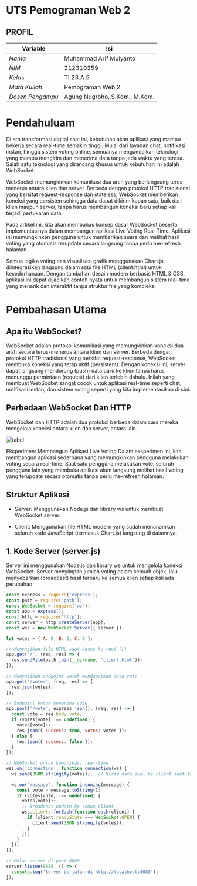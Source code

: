 # UTS Pemograman Web 2
## PROFIL
| Variable           |             Isi            |
| -------------------|----------------------------|
| *Nama*           |         Muhammad Arif Mulyanto      |
| *NIM*            |          312310359        |
| *Kelas*          |          TI.23.A.5         |
| *Mata Kuliah*    |     Pemograman Web 2  |
| *Dosen Pengampu* | Agung Nugroho, S.Kom., M.Kom.|


# Pendahuluam
Di era transformasi digital saat ini, kebutuhan akan aplikasi yang mampu bekerja secara real-time semakin tinggi. Mulai dari layanan chat, notifikasi instan, hingga sistem voting online, semuanya mengandalkan teknologi yang mampu mengirim dan menerima data tanpa jeda waktu yang terasa. Salah satu teknologi yang dirancang khusus untuk kebutuhan ini adalah WebSocket.

WebSocket memungkinkan komunikasi dua arah yang berlangsung terus-menerus antara klien dan server. Berbeda dengan protokol HTTP tradisional yang bersifat request-response dan stateless, WebSocket memberikan koneksi yang persisten sehingga data dapat dikirim kapan saja, baik dari klien maupun server, tanpa harus membangun koneksi baru setiap kali terjadi pertukaran data.

Pada artikel ini, kita akan membahas konsep dasar WebSocket beserta implementasinya dalam membangun aplikasi Live Voting Real-Time. Aplikasi ini memungkinkan pengguna untuk memberikan suara dan melihat hasil voting yang otomatis terupdate secara langsung tanpa perlu me-refresh halaman.

Semua logika voting dan visualisasi grafik menggunakan Chart.js diintegrasikan langsung dalam satu file HTML (client.html) untuk kesederhanaan. Dengan tambahan desain modern berbasis HTML & CSS, aplikasi ini dapat dijadikan contoh nyata untuk membangun sistem real-time yang menarik dan interaktif tanpa struktur file yang kompleks.

# Pembahasan Utama
## Apa itu WebSocket? 
WebSocket adalah protokol komunikasi yang memungkinkan koneksi dua arah secara terus-menerus antara klien dan server. Berbeda dengan protokol HTTP tradisional yang bersifat request-response, WebSocket membuka koneksi yang tetap aktif (persistent). Dengan koneksi ini, server dapat langsung mendorong (push) data baru ke klien tanpa harus menunggu permintaan (request) dari klien terlebih dahulu. Inilah yang membuat WebSocket sangat cocok untuk aplikasi real-time seperti chat, notifikasi instan, dan sistem voting seperti yang kita implementasikan di sini.

## Perbedaan WebSocket Dan HTTP
WebSocket dan HTTP adalah dua protokol berbeda dalam cara mereka mengelola koneksi antara klien dan server, antara lain :

![tabel](https://github.com/user-attachments/assets/aff094cf-7a9b-4c1d-82d1-f3077339b1b6)

Eksperimen: Membangun Aplikasi Live Voting
Dalam eksperimen ini, kita membangun aplikasi sederhana yang memungkinkan pengguna melakukan voting secara real-time. Saat satu pengguna melakukan vote, seluruh pengguna lain yang membuka aplikasi akan langsung melihat hasil voting yang terupdate secara otomatis tanpa perlu me-refresh halaman.

## Struktur Aplikasi
- Server: Menggunakan Node.js dan library ws untuk membuat WebSocket server.

- Client: Menggunakan file HTML modern yang sudah menanamkan seluruh kode JavaScript (termasuk Chart.js) langsung di dalamnya.

## 1. Kode Server (server.js)
Server ini menggunakan Node.js dan library ws untuk mengelola koneksi WebSocket. Server menyimpan jumlah voting dalam sebuah objek, lalu menyebarkan (broadcast) hasil terbaru ke semua klien setiap kali ada perubahan.

``` js
const express = require('express');
const path = require('path');
const WebSocket = require('ws');
const app = express();
const http = require('http');
const server = http.createServer(app);
const wss = new WebSocket.Server({ server });

let votes = { A: 0, B: 0, C: 0 };

// Menyajikan file HTML saat akses ke root (/)
app.get('/', (req, res) => {
  res.sendFile(path.join(__dirname, 'client.html'));
});

// Menyajikan endpoint untuk mendapatkan data vote
app.get('/votes', (req, res) => {
  res.json(votes);
});

// Endpoint untuk menerima vote
app.post('/vote', express.json(), (req, res) => {
  const vote = req.body.vote;
  if (votes[vote] !== undefined) {
    votes[vote]++;
    res.json({ success: true, votes: votes });
  } else {
    res.json({ success: false });
  }
});

// WebSocket untuk komunikasi real-time
wss.on('connection', function connection(ws) {
  ws.send(JSON.stringify(votes));  // Kirim data awal ke client saat terhubung

  ws.on('message', function incoming(message) {
    const vote = message.toString();
    if (votes[vote] !== undefined) {
      votes[vote]++;
      // Broadcast update ke semua client
      wss.clients.forEach(function each(client) {
        if (client.readyState === WebSocket.OPEN) {
          client.send(JSON.stringify(votes));
        }
      });
    }
  });
});

// Mulai server di port 8080
server.listen(8080, () => {
  console.log('Server berjalan di http://localhost:8080');
});
```



